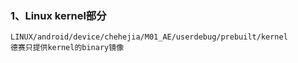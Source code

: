 ### 1、Linux kernel部分  
```
LINUX/android/device/chehejia/M01_AE/userdebug/prebuilt/kernel
德赛只提供kernel的binary镜像
```
